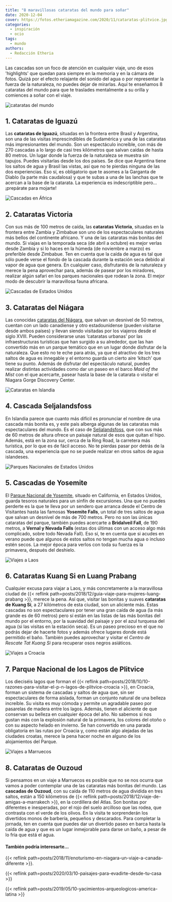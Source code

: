 ```yaml
---
title: "8 maravillosas cataratas del mundo para soñar"
date: 2020-12-04
cover: https://fotos.etheriamagazine.com/2020/11/cataratas-plitvice.jpg
categories: 
  - inspiración
  - ocio
tags: 
  - mundo
authors: 
  - Redacción Etheria
---
```


  
Las cascadas son un foco de atención en cualquier viaje, uno de esos 'highlights' que quedan para siempre en la memoria y en la cámara de fotos. Quizá por el efecto relajante del sonido del agua o por representar la fuerza de la naturaleza, no puedes dejar de mirarlas. Aquí te enseñamos 8 cataratas del mundo para que te traslades mentalmente a su orilla y comiences a soñar con el viaje.

![cataratas del mundo](https://fotos.etheriamagazine.com/2020/11/cataratas-iguazu.jpg "Cataratas de Iguazú.")

## 1\. Cataratas de Iguazú

Las **cataratas de Iguazú**, situadas en la frontera entre Brasil y Argentina, son una 
de las visitas imprescindibles de Sudamérica y una de las cataratas más impresionantes 
del mundo. Son un espectáculo increíble, con más de 270 cascadas a lo largo de casi tres 
kilómetros que salvan caídas de hasta 80 metros. Un lugar donde la fuerza de la 
naturaleza se muestra sin tapujos. Puedes visitarlas desde los dos países. Se dice que 
Argentina tiene los saltos de agua y Brasil las vistas, así que no te pierdas ninguna de 
las dos experiencias. Eso sí, es obligatorio que te asomes a la Garganta de Diablo (la 
parte más caudalosa) y que te subas a una de las lanchas que te acercan a la base de la 
catarata. La experiencia es indescriptible pero... ¡prepárate para mojarte! 

![Cascadas en África](https://fotos.etheriamagazine.com/2020/11/cataras-victoria.jpg "Cataratas Victoria. © Jason Zhao")

## 2\. Cataratas Victoria

Con sus más de 100 metros de caída, las **cataratas Victoria**, situadas en la frontera 
entre Zambia y Zimbabue son uno de los espectaculares naturales más bellos del 
continente africano. Y una de las cataratas más bonitas del mundo. Si viajas en la 
temporada seca (de abril a octubre) es mejor verlas desde Zambia y si lo haces en la 
húmeda (de noviembre a marzo) es preferible desde Zimbabue. Ten en cuenta que la caída 
de agua es tal que sólo puede verse el fondo de la cascada durante la estación seca 
debido al vapor de agua que genera. En cualquier caso, disfrutaréis de la naturaleza y 
merece la pena aprovechar para, además de pasear por los miradores, realizar algún 
safari en los parques nacionales que rodean la zona. El mejor modo de descubrir la 
maravillosa fauna africana. 

![Cascadas de Estados Unidos](https://fotos.etheriamagazine.com/2020/11/cataratas-niagara.jpg "Cataratas del Niágara.")

## 3\. Cataratas del Niágara

Las conocidas [cataratas del Niágara](https://www.nps.gov/nifa/index.htm), que salvan un 
desnivel de 50 metros, cuentan con un lado canadiense y otro estadounidense (pueden 
visitarse desde ambos países) y llevan siendo visitadas por los viajeros desde el siglo 
XVIII. Pueden considerarse unas ‘cataratas urbanas’ por las infraestructuras turísticas 
que han surgido a su alrededor, que las han convertido más en un parque temático que en 
un lugar donde disfrutar de la naturaleza. Que esto no te eche para atrás, ya que el 
atractivo de los tres saltos de agua es innegable y el entorno guarda un cierto aire 
‘kitsch’ que tiene su punto. Además de disfrutar del espectáculo natural, puedes 
realizar distintas actividades como dar un paseo en el barco _Maid of the Mist_ con el 
que acercarte, pasear hasta la base de la catarata o visitar el Niagara Gorge Discovery 
Center. 

![Cataratas en Islandia](https://fotos.etheriamagazine.com/2020/11/Cascada-Seljalandsfoss.jpg "Cascada de Seljalandsfoss. © Alex Mustaros")

## 4\. Cascada Seljalandsfoss

En Islandia parece que cuanto más difícil es pronunciar el nombre de una cascada más 
bonita es, y este país alberga algunas de las cataratas más espectaculares del mundo. Es 
el caso de 
[Seljalandsfoss](https://es.visiticeland.com/descubra-islandia/regiones/el-sur), que con 
sus más de 60 metros de altura ofrece un paisaje natural de esos que quitan el hipo. 
Además, está en la zona sur, cerca de la Ring Road, la carretera más turística, por lo 
que es de fácil acceso. No te pierdas pasar por detrás de la cascada, una experiencia 
que no se puede realizar en otros saltos de agua islandeses. 

![Parques Nacionales de Estados Unidos](https://fotos.etheriamagazine.com/2020/11/catarata-yosemite.jpg "Catarata Yosemite.")

## 5\. Cascadas de Yosemite

El [Parque Nacional de Yosemite](https://www.nps.gov/yose/index.htm), situado en 
California, en Estados Unidos, guarda tesoros naturales para un sinfín de excursiones. 
Una que no puedes perderte es la que te lleva por un sendero que arranca desde el Centro 
de Visitantes hasta las famosas **Yosemite Falls**, un total de tres saltos de agua que 
salvan un desnivel de más de 700 metros. Pero no son las únicas cataratas del parque, 
también puedes acercarte a **Bridalveil Fall**, de 190 metros, a **Vernal y Nevada 
Falls** (estas dos últimas con un acceso algo más complicado, sobre todo Nevada Fall). 
Eso sí, te en cuenta que si acudes en verano puede que algunos de estos saltos no tengan 
mucha agua o incluso estén secos. La mejor época para verlos con toda su fuerza es la 
primavera, después del deshielo. 

![Viajes a Laos](https://fotos.etheriamagazine.com/2020/11/cataratas-kuang-si.jpg "Cascadas Kuang Si.")

## 6\. Cataratas Kuang Si en Luang Prabang

Cualquier excusa para viajar a Laos, y más concretamente a la maravillosa ciudad de {{< 
reflink path=posts/2018/12/guia-viaje-para-mujeres-luang-prabang >}}, merece la pena. 
Así que, visitar las bonitas y suaves **cataratas de Kuang Si**, a 27 kilómetros de esta 
ciudad, son un aliciente más. Estas cascadas no son espectaculares por tener una gran 
caída de agua (la más grande es de 60 metros) pero sí están en las listas de las más 
bonitas del mundo por el entorno, por la suavidad del paisaje y por el azul turquesa del 
agua (si las visitas en la estación seca). Es un paseo precioso en el que no podrás 
dejar de hacerte fotos y además ofrece lugares donde está permitido el baño. También 
puedes aprovechar y visitar el _Centro de Rescate Tat Kuang Si_ para recuperar osos 
negros asiáticos. 

![Viajes a Croacia](https://fotos.etheriamagazine.com/2020/11/cataratas-plitvice.jpg "Parque Nacional de los Lagos de Plitvice. © Mike Swigunski")

## 7\. Parque Nacional de los Lagos de Plitvice

Los dieciséis lagos que forman el {{< reflink 
path=posts/2018/10/10-razones-para-visitar-el-p-n-lagos-de-plitvice-croacia >}}, en 
Croacia, forman un sistema de cascadas y saltos de agua que, sin ser espectaculares de 
forma aislada, forman un conjunto natural de una belleza increíble. Su visita es muy 
cómoda y permite un agradable paseo por pasarelas de madera entre los lagos. Además, 
tienen el aliciente de que conservan su belleza en cualquier época del año. No sabemos 
si nos gustan más con la explosión natural de la primavera, los colores del otoño o con 
su aspecto helado en invierno. Se han convertido en una parada obligatoria en las rutas 
por Croacia y, como están algo alejadas de las ciudades croatas, merece la pena hacer 
noche en alguno de los alojamientos del Parque. 

![Viajes a Marruecos](https://fotos.etheriamagazine.com/2020/11/cataratas-ouzoud.jpg "Cataratas de Ouzoud.")

## 8\. Cataratas de Ouzoud

Si pensamos en un viaje a Marruecos es posible que no se nos ocurra que vamos a poder 
contemplar una de las cataratas más bonitas del mundo. Las **cascadas de Ouzoud**, con 
su caída de 110 metros de agua dividida en tres saltos, están a 150 kilómetros de {{< 
reflink path=posts/2018/12/viaje-de-amigas-a-marrakech >}}, en la cordillera del Atlas. 
Son bonitas por diferentes e inesperadas, por el rojo del suelo arcilloso que las rodea, 
que contrasta con el verde de los olivos. En la visita te sorprenderán los divertidos 
monos de barbería, pequeños y descarados. Para completar la jornada, ten en cuenta que 
puedes dar un divertido paseo en barca hasta la caída de agua y que es un lugar 
inmejorable para darse un baño, a pesar de lo fría que está el agua. 

#### También podría interesarte...

{{< reflink path=posts/2018/11/enoturismo-en-niagara-un-viaje-a-canada-diferente >}}. 

{{< reflink path=posts/2020/03/10-paisajes-para-evadirte-desde-tu-casa >}} 

{{< reflink path=posts/2019/05/10-yacimientos-arqueologicos-america-latina >}}
